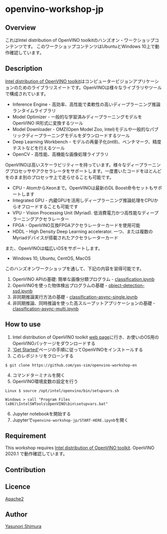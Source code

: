 # openvino-workshop-jp

## Overview
これはIntel distribution of OpenVINO toolkitのハンズオン・ワークショップコンテンツです。
このワークショップコンテンツはUbuntuとWindows 10上で動作確認しています。

## Description
[Intel distribution of OpenVINO toolkit](https://software.intel.com/en-us/openvino-toolkit)はコンピュータービジョンアプリケーションのためのライブラリスイートです。OpenVINOは様々なライブラリやツールで構成されています。
- Inference Engine - 高効率、高性能で柔軟性の高いディープラーニング推論ランタイムライブラリ
- Model Optimizer - 一般的な学習済みディープラーニングモデルをOpenVINO IR形式に変換するツール
- Model Downloader - OMZ(Open Model Zoo, Intel)モデルや一般的なパブリックディープラーニングモデルをダウンロードするツール
- Deep Learning Workbench - モデルの再量子化(int8)、ベンチマーク、精度テストなどを行えるツール
- OpenCV - 高性能、高機能な画像処理ライブラリ

OpenVINOは高いスケーラビリティーを持っています。様々なディープラーニングプロセッサやアクセラレータをサポートします。一度書いたコードをほとんどをのまま別のプロセッサ上で走らせることも可能です。
- CPU - AtomからXeonまで。OpenVINOは最新のDL Boost命令セットもサポートします
- Integrated GPU - 内蔵GPUを活用しディープラーニング推論処理をCPUからオフロードすることも可能です
- VPU - Vision Processing Unit (Myriad). 低消費電力かつ高性能なディープラーニングアクセラレーター
- FPGA - OpenVINO互換FPGAアクセラレーターカードを使用可能
- HDDL - High Density Deep Learning accelerator. 一つ、または複数のMyriadデバイスが搭載されたアクセラレーターカード

また、OpenVINOは幅広いOSをサポートします。
- Windows 10, Ubuntu, CentOS, MacOS

このハンズオンワークショップを通して、下記の内容を習得可能です。
1.  OpenVINO APIの基礎: 簡単な画像分類プログラム - [classification.ipynb](./classification.ipynb)
2.  OpenVINOを使った物体検出プログラムの基礎 - [object-detection-ssd.ipynb](./object-detection-ssd.ipynb)
3.  非同期推論実行方法の基礎 - [classification-async-single.ipynb](./classification-async-single.ipynb)
4.  非同期推論、同時推論を使った高スループットアプリケーションの基礎 - [classification-async-multi.ipynb](./classification-async-multi.ipynb)

## How to use
1. Intel distribution of OpenVINO toolkit [web page](https://software.intel.com/en-us/openvino-toolkit)に行き、お使いのOS用のOpenVINOパッケージをダウンロードする
2. ['Get Started'](https://software.intel.com/en-us/openvino-toolkit/documentation/get-started)ページの手順に従ってOpenVINOをインストールする
3. このレポジトリをクローンする
~~~shell
$ git clone https://github.com/yas-sim/openvino-workshop-en
~~~
4. コマンドターミナルを開く
5. OpenVINO環境変数の設定を行う
~~~
Linux $ source /opt/intel/openvino/bin/setupvars.sh
~~~
~~~
Windows > call "Program Files (x86)\IntelSWTools\OpenVINO\bin\setupvars.bat"
~~~

6. Jupyter notebookを開始する
7. Jupyterで`openvino-workshop-jp/START-HERE.ipynb`を開く

## Requirement
This workshop requires [Intel distribution of OpenVINO toolkit](https://software.intel.com/en-us/openvino-toolkit
). OpenVINO 2020.1 で動作確認しています。

## Contribution

## Licence

[Apache2](http://www.apache.org/licenses/LICENSE-2.0.txt)

## Author

[Yasunori Shimura](https://github.com/yassim-intel)
